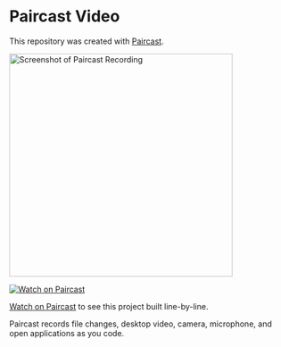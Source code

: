# Paircast Video

This repository was created with [Paircast](https://app.paircast.io/replay/f2ace53b-b035-4d95-9f04-2bec2eabd414).

<a href="https://app.paircast.io/replay/f2ace53b-b035-4d95-9f04-2bec2eabd414"><img src="https://app.paircast.io/replay/f2ace53b-b035-4d95-9f04-2bec2eabd414/screenshot" alt="Screenshot of Paircast Recording" width="400" /></a> 

<a href="https://app.paircast.io/replay/f2ace53b-b035-4d95-9f04-2bec2eabd414"><img src="https://app.paircast.io/images/watch-on-paircast.png" alt="Watch on Paircast" /></a> 

[Watch on Paircast](https://app.paircast.io/replay/f2ace53b-b035-4d95-9f04-2bec2eabd414) to see this project built line-by-line.

Paircast records file changes, desktop video, camera, microphone, and open applications as you code.